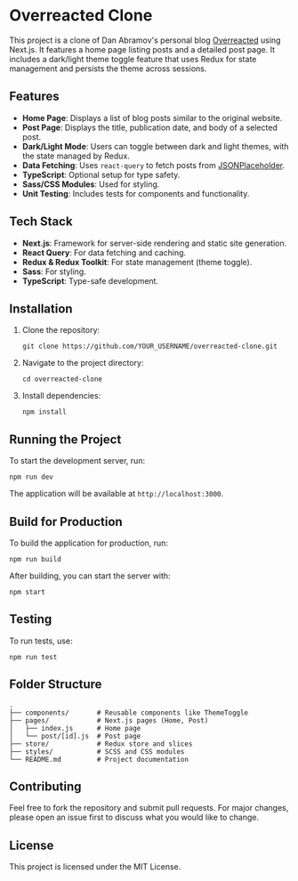 
# Overreacted Clone

This project is a clone of Dan Abramov's personal blog [Overreacted](https://overreacted.io) using Next.js. It features a home page listing posts and a detailed post page. It includes a dark/light theme toggle feature that uses Redux for state management and persists the theme across sessions.

## Features
- **Home Page**: Displays a list of blog posts similar to the original website.
- **Post Page**: Displays the title, publication date, and body of a selected post.
- **Dark/Light Mode**: Users can toggle between dark and light themes, with the state managed by Redux.
- **Data Fetching**: Uses `react-query` to fetch posts from [JSONPlaceholder](https://jsonplaceholder.typicode.com/posts).
- **TypeScript**: Optional setup for type safety.
- **Sass/CSS Modules**: Used for styling.
- **Unit Testing**: Includes tests for components and functionality.

## Tech Stack
- **Next.js**: Framework for server-side rendering and static site generation.
- **React Query**: For data fetching and caching.
- **Redux & Redux Toolkit**: For state management (theme toggle).
- **Sass**: For styling.
- **TypeScript**: Type-safe development.

## Installation
1. Clone the repository:
   ```
   git clone https://github.com/YOUR_USERNAME/overreacted-clone.git
   ```
2. Navigate to the project directory:
   ```
   cd overreacted-clone
   ```
3. Install dependencies:
   ```
   npm install
   ```

## Running the Project
To start the development server, run:
```
npm run dev
```
The application will be available at `http://localhost:3000`.

## Build for Production
To build the application for production, run:
```
npm run build
```
After building, you can start the server with:
```
npm start
```

## Testing
To run tests, use:
```
npm run test
```

## Folder Structure
```
.
├── components/       # Reusable components like ThemeToggle
├── pages/            # Next.js pages (Home, Post)
│   ├── index.js      # Home page
│   └── post/[id].js  # Post page
├── store/            # Redux store and slices
├── styles/           # SCSS and CSS modules
└── README.md         # Project documentation
```

## Contributing
Feel free to fork the repository and submit pull requests. For major changes, please open an issue first to discuss what you would like to change.

## License
This project is licensed under the MIT License.
